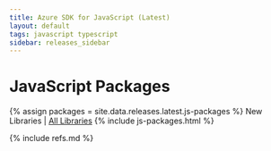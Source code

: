 ```yaml
---
title: Azure SDK for JavaScript (Latest)
layout: default
tags: javascript typescript
sidebar: releases_sidebar
---
```


# JavaScript Packages

{% assign packages = site.data.releases.latest.js-packages %}
New Libraries | [All Libraries](all/js.md)
{% include js-packages.html %}

{% include refs.md %}
